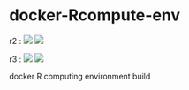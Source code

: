 # docker-Rcompute-env

r2 : 
[![](https://images.microbadger.com/badges/image/fimm/r2.svg)](https://microbadger.com/images/fimm/r2 "Get your own image badge on microbadger.com")
[![](https://images.microbadger.com/badges/version/fimm/r2.svg)](https://microbadger.com/images/fimm/r2 "Get your own version badge on microbadger.com")

r3 : 
[![](https://images.microbadger.com/badges/image/fimm/r3.svg)](https://microbadger.com/images/fimm/r3 "Get your own image badge on microbadger.com")
[![](https://images.microbadger.com/badges/version/fimm/r3.svg)](https://microbadger.com/images/fimm/r3 "Get your own version badge on microbadger.com")

docker R computing environment build
